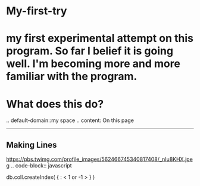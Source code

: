 # My-first-try
my first experimental attempt on this program. 
So far I belief it is going well. I'm becoming more and more familiar with the program. 
=================
What does this do?
=================
.. default-domain::my space
.. content: On this page
______________________
Making Lines 
----------------------
https://pbs.twimg.com/profile_images/562466745340817408/_nIu8KHX.jpeg
.. code-block:: javascript

   db.coll.createIndex( { <field>: < 1 or -1 > } )
